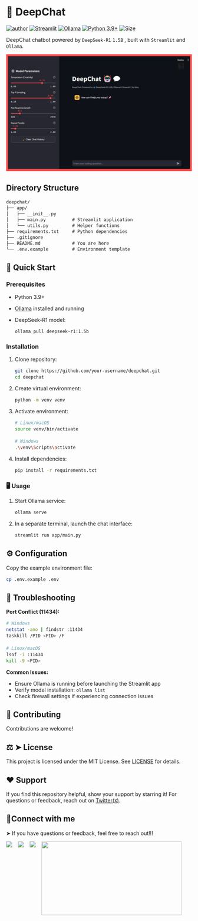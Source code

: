 # 🤖 DeepChat

[![author](https://img.shields.io/badge/author-mohd--faizy-red)](https://github.com/mohd-faizy)
[![Streamlit](https://img.shields.io/badge/Streamlit-FF4B4B?logo=streamlit&logoColor=white)](https://streamlit.io)
[![Ollama](https://img.shields.io/badge/Ollama-0C0D0E?logo=ollama&logoColor=white)](https://ollama.ai)
[![Python 3.9+](https://img.shields.io/badge/Python-3.9%2B-3776AB?logo=python&logoColor=white)](https://python.org)
![Size](https://img.shields.io/github/repo-size/mohd-faizy/PyTorch-Essentials)

DeepChat chatbot powered by `DeepSeek-R1` `1.5B` , built with `Streamlit` and `Ollama`.

![Demo](assets\deepChat.png)

## Directory Structure

```
deepchat/
├── app/
│   ├── __init__.py
│   ├── main.py          # Streamlit application
│   └── utils.py         # Helper functions
├── requirements.txt     # Python dependencies
├── .gitignore
├── README.md            # You are here
└── .env.example         # Environment template
```

## 🚀 Quick Start

### Prerequisites

- Python 3.9+
- [Ollama](https://ollama.ai/) installed and running
- DeepSeek-R1 model:

  ```bash
  ollama pull deepseek-r1:1.5b
  ```

### Installation

1. Clone repository:

   ```bash
   git clone https://github.com/your-username/deepchat.git
   cd deepchat
   ```

2. Create virtual environment:

   ```bash
   python -m venv venv
   ```

3. Activate environment:

   ```bash
   # Linux/macOS
   source venv/bin/activate
   
   # Windows
   .\venv\Scripts\activate
   ```

4. Install dependencies:

   ```bash
   pip install -r requirements.txt
   ```

### 🖥️ Usage

1. Start Ollama service:

   ```bash
   ollama serve
   ```

2. In a separate terminal, launch the chat interface:

   ```bash
   streamlit run app/main.py
   ```

## ⚙️ Configuration

Copy the example environment file:

```bash
cp .env.example .env
```

## 🔧 Troubleshooting

**Port Conflict (11434):**

```bash
# Windows
netstat -ano | findstr :11434
taskkill /PID <PID> /F

# Linux/macOS
lsof -i :11434
kill -9 <PID>
```

**Common Issues:**

- Ensure Ollama is running before launching the Streamlit app
- Verify model installation: `ollama list`
- Check firewall settings if experiencing connection issues


## 🍰 Contributing

Contributions are welcome!

## ⚖ ➤ License

This project is licensed under the MIT License. See [LICENSE](LICENSE) for details.

## ❤️ Support

If you find this repository helpful, show your support by starring it! For questions or feedback, reach out on [Twitter(`X`)](https://twitter.com/F4izy).

## 🔗Connect with me

➤ If you have questions or feedback, feel free to reach out!!!

[<img align="left" src="https://cdn4.iconfinder.com/data/icons/social-media-icons-the-circle-set/48/twitter_circle-512.png" width="32px"/>][twitter]
[<img align="left" src="https://cdn-icons-png.flaticon.com/512/145/145807.png" width="32px"/>][linkedin]
[<img align="left" src="https://cdn-icons-png.flaticon.com/512/2626/2626299.png" width="32px"/>][Portfolio]

[twitter]: https://twitter.com/F4izy
[linkedin]: https://www.linkedin.com/in/mohd-faizy/
[Portfolio]: https://ai.stackexchange.com/users/36737/faizy?tab=profile

<img src="https://github-readme-stats.vercel.app/api?username=mohd-faizy&show_icons=true" width=380px height=200px />
